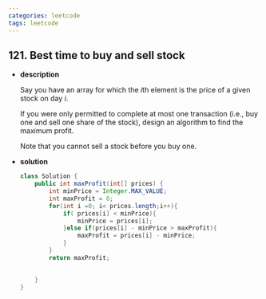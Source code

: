 ```yaml
---
categories: leetcode
tags: leetcode
---
```




##  121. Best time to buy and sell stock

* **description**

  Say you have an array for which the *i*th element is the price of a given stock on day *i*.

  If you were only permitted to complete at most one transaction (i.e., buy one and sell one share of the stock), design an algorithm to find the maximum profit.

  Note that you cannot sell a stock before you buy one.

* **solution**

  ```java
  class Solution {
      public int maxProfit(int[] prices) {
          int minPrice = Integer.MAX_VALUE;
          int maxProfit = 0;
          for(int i =0; i< prices.length;i++){
              if( prices[i] < minPrice){
                  minPrice = prices[i];
              }else if(prices[i] - minPrice > maxProfit){
                  maxProfit = prices[i] - minPrice;
              }
          }
          return maxProfit;
          
  
      }
  }
  ```

  